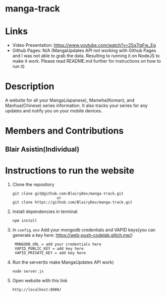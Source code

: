 # manga-track

# Links
  - Video Presentation: https://www.youtube.com/watch?v=25q7lqFw_Eg
  - Github Pages: N/A (MangaUpdates API not working with Github Pages and I was not able to grab the data. Resulting to running it on NodeJS to make it work. Please read README.md further for instructions on how to run it)


# Description
A website for all your Manga(Japanese), Manwha(Korean), and Manhua(Chinese) series information. It also tracks your series for any updates and notify you on your mobile devices.


# Members and Contributions

## Blair Asistin(Individual)



# Instructions to run the website

1. Clone the repository
    ```terminal
    git clone git@github.com:BlairyDev/manga-track.git
                        or
    git clone https://github.com/BlairyDev/manga-track.git

2. Install dependencies in terminal
    ```terminal
    npm install

3. In `config.env` Add your mongodb credentials and VAPID keys(you can generate a key here: https://web-push-codelab.glitch.me/)
   ```terminal
    MONGODB_URL = add your credentials here
    VAPID_PUBLIC_KEY = add key here
    VAPID_PRIVATE_KEY = add key here

4. Run the server(to make MangaUpdates API work)
    ```terminal
    node server.js

5. Open website with this link
    ```terminal
    http://localhost:8080/
        


